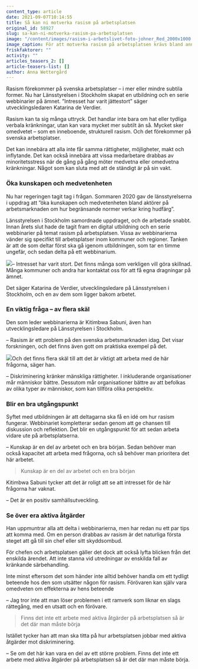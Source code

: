 ```yaml
---
content_type: article
date: 2021-09-07T10:14:55
title: Så kan ni motverka rasism på arbetsplatsen
original_id: 58927
slug: sa-kan-ni-motverka-rasism-pa-arbetsplatsen
image: "/content/images/rasism-i-arbetslivet-foto-johner_Red_2000x1000.jpg"
image_caption: För att motverka rasism på arbetsplatsen krävs bland annat kunskap. Därför har Länsstyrelsen skapat en utbildning och en serie webbinarier. Deltagarna får också chansen att diskutera och reflektera tillsammans.
friskfaktorer: ""
activity: ""
articles_teasers_2: []
article-teasers-list: []
author: Anna Wettergård
---
```


Rasism förekommer på svenska arbetsplatser – i mer eller mindre subtila former. Nu har Länsstyrelsen i Stockholm skapat en utbildning och en serie webbinarier på ämnet. ”Intresset har varit jättestort” säger utvecklingsledaren Katarina de Verdier.

Rasism kan ta sig många uttryck. Det handlar inte bara om hat eller tydliga verbala kränkningar, utan kan vara mycket mer subtilt än så. Mycket sker omedvetet – som en inneboende, strukturell rasism. Och det förekommer på svenska arbetsplatser.

Det kan innebära att alla inte får samma rättigheter, möjligheter, makt och inflytande. Det kan också innebära att vissa medarbetare drabbas av minoritetsstress när de gång på gång möter medvetna eller omedvetna kränkningar. Något som kan sluta med att de ständigt är på sin vakt.

### Öka kunskapen och medvetenheten

Nu har regeringen tagit tag i frågan. Sommaren 2020 gav de länsstyrelserna i uppdrag att ”öka kunskapen och medvetenheten bland aktörer på arbetsmarknaden om hur begränsande normer verkar kring hudfärg”.

Länsstyrelsen i Stockholm samordnade uppdraget, och de arbetade snabbt. Innan årets slut hade de tagit fram en digital utbildning och en serie webbinarier på temat rasism på arbetsplatsen. Vissa av webbinarierna vänder sig specifikt till arbetsplatser inom kommuner och regioner. Tanken är att de som deltar först ska gå igenom utbildningen, som tar en timme ungefär, och sedan delta på ett webbinarium.

[![](https://www.suntarbetsliv.se/wp-content/uploads/2021/09/katarina_de_verdier_Red_200x220.jpg)](https://www.suntarbetsliv.se/wp-content/uploads/2021/09/katarina_de_verdier_Red_200x220.jpg)– Intresset har varit stort. Det finns många som verkligen vill göra skillnad. Många kommuner och andra har kontaktat oss för att få egna dragningar på ämnet.

Det säger Katarina de Verdier, utvecklingsledare på Länsstyrelsen i Stockholm, och en av dem som ligger bakom arbetet.

### En viktig fråga – av flera skäl

Den som leder webbinarierna är Kitimbwa Sabuni, även han utvecklingsledare på Länsstyrelsen i Stockholm.

– Rasism är ett problem på den svenska arbetsmarknaden idag. Det visar forskningen, och det finns även gott om praktiska exempel på det.

[![](https://www.suntarbetsliv.se/wp-content/uploads/2021/09/Kitimbwa_31_Red_200x220.jpg)](https://www.suntarbetsliv.se/wp-content/uploads/2021/09/Kitimbwa_31_Red_200x220.jpg)Och det finns flera skäl till att det är viktigt att arbeta med de här frågorna, säger han.

– Diskriminering kränker mänskliga rättigheter. I inkluderande organisationer mår människor bättre. Dessutom mår organisationer bättre av att befolkas av olika typer av människor, som kan tillföra olika perspektiv.

### Blir en bra utgångspunkt

Syftet med utbildningen är att deltagarna ska få en idé om hur rasism fungerar. Webbinariet kompletterar sedan genom att ge chansen till diskussion och reflektion. Det blir en utgångspunkt för att sedan arbeta vidare ute på arbetsplatserna.

– Kunskap är en del av arbetet och en bra början. Sedan behöver man också kapacitet att arbeta med frågorna, och så behöver man prioritera det här arbetet.

> Kunskap är en del av arbetet och en bra början

Kitimbwa Sabuni tycker att det är roligt att se att intresset för de här frågorna har vaknat.

– Det är en positiv samhällsutveckling.

### Se över era aktiva åtgärder

Han uppmuntrar alla att delta i webbinarierna, men har redan nu ett par tips att komma med. Om en person drabbas av rasism är det naturliga första steget att gå till sin chef eller sitt skyddsombud.

För chefen och arbetsplatsen gäller det dock att också lyfta blicken från det enskilda ärendet. Att inte stanna vid utredningar av enskilda fall av kränkande särbehandling.

Inte minst eftersom det som händer inte alltid behöver handla om ett tydligt beteende hos den som utsätter någon för rasism. Förövaren kan själv vara omedveten om effekterna av hens beteende

– Jag tror inte att man löser problemen i ett ramverk som liknar en slags rättegång, med en utsatt och en förövare.

> Finns det inte ett arbete med aktiva åtgärder på arbetsplatsen så är det där man måste börja

Istället tycker han att man ska titta på hur arbetsplatsen jobbar med aktiva åtgärder mot diskriminering.

– Se om det här kan vara en del av ett större problem. Finns det inte ett arbete med aktiva åtgärder på arbetsplatsen så är det där man måste börja.
